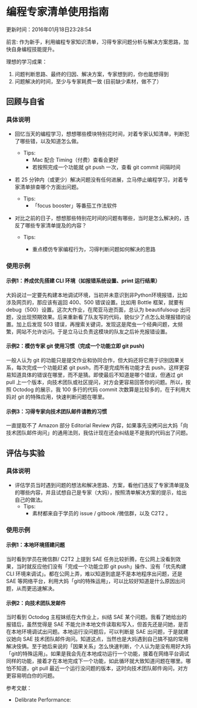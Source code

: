 # 编程专家清单使用指南

更新时间：2016年01月18日23:28:54

前言: 作为新手，利用编程专家知识清单，习得专家问题分析与解决方案思路，加快自身编程技能提升。

理想的学习成果：

1. 问题判断思路、最终的归因、解决方案，专家想到的，你也能想得到
2. 问题解决的时间，至少与专家耗费一致 (目前缺少素材，做不了）

## 回顾与自省

### 具体说明

+ 回忆当天的编程学习，想想哪些模块特别花时间，对着专家认知清单，判断犯了哪些错，以及知道怎么做。

	- Tips:
	  	*  Mac 配合 Timing（付费）查看会更好
		*  若按照完成一个功能就 git push 一次，查看 git commit 间隔时间
	
+ 若 25 分钟内（或更少）解决问题没有任何进展，立马停止编程学习，对着专家清单排查哪个方面出问题。

	- Tips:
		* 「focus booster」等番茄工作法软件 	

+ 对比之前的日子，想想那些特别花时间的问题有哪些，当时是怎么解决的，违反了哪些专家清单提及的内容？

	- Tips:
	
		*  重点模仿专家编程行为，习得判断问题如何解决的思路

### 使用示例

#### 示例1：养成优先搭建 CLI 环境（如报错系统设置、print 运行结果）

大妈说过一定要先构建本地调试环境，当初并未意识到非Python环境报错，比如涉及网页的，那应该有返回 400、500 错误设置。比如用 Bottle 框架，就要有 debug（500）设置。这次大作业，在爬亚马逊页面，总认为 beautifulsoup 出问题，没出现预期效果。后来重新看了队友写的代码，貌似少了点怎么处理报错的设置。加上后发现 503 错误，再搜索关键词，发现这是爬虫一个经典问题，太频繁，网站不允许访问。于是立马让负责这模块的队友之后补充报错设置。


#### 示例2：模仿专家 git 使用习惯（完成一个功能立即 git push)

 一般人认为 git 的功能只是提交作业和协同合作，但大妈还将它用于识别因果关系，每次完成一个功能赶紧 git push，而不是完成所有功能才去 push，这样更容易知道具体的错误在哪里，而不是猜。即使最后不知道是哪个错误，但通过 git pull 上一个版本，向技术团队或社区提问，对方会更容易回答你的问题。所以，按照 Octodog 的展示，我 100 多行的代码 commit 次数算是比较多的，在于利用大妈对 git 的特殊应用，快速判断问题在哪里。
 
#### 示例3：习得专家向技术团队邮件请教的习惯

一直提取不了 Amazon 部分 Editorial Review 内容，如果事先没拷问出大妈「向技术团队邮件询问」的通用法则，我估计现在还会纠结是不是我的代码出了问题。


## 评估与实验

### 具体说明

+ 评估学员当时遇到问题的想法和解决思路、方案，看他们违反了专家清单提及的哪些内容，并且试想自己是专家（大妈），按照清单解决方案的提示，给出自己的做法。
	- Tips:
		* 素材都来自于学员的 issue / gitbook /微信群，以及 C2T2 。 

### 使用示例

#### 示例1：本地环境搭建问题

当时看到学员在微信群/ C2T2 上提到 SAE 任务比较折腾，在公网上没看到效果，当时就反应他们没有「完成一个功能立即 git push」操作、没有「优先构建 CLI 环境来调试」。都在公网上弄，难以知道到底是不是本地程序出问题，还是 SAE 等网络平台，利用大妈「git的特殊运用」，可以比较好知道是什么原因出问题，从而更迅速解决。

#### 示例2：向技术团队发邮件

当时看到 Octodog 主程妹纸在大作业上，纠结 SAE 某个问题。我看了她给出的报错后，虽然觉得是 SAE 不能允许本地文件读取和写入，但首先还是问她，是否在本地环境调试出问题。本地运行没问题后，可以判断是 SAE 出问题，于是就建议她向 SAE 技术团队邮件询问。知道这点，当然也是大妈遇到自己搞不掂的常用解决伎俩。至于她后来说的「因果关系」怎么快速判断，个人认为是没有用好大妈「git的特殊运用」。如果是我会先在本地成功运行一个功能，接着在网络平台调试同样的功能，接着才在本地完成下一个功能，如此循环就大致知道问题在哪里。哪怕不知道，git pull 最近一个运行没问题的版本，这时向技术团队邮件询问，对方更容易明白你的问题。


参考文献：

* Delibrate Performance: